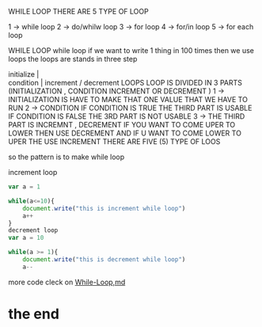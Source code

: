 WHILE LOOP
THERE ARE 5 TYPE OF LOOP

1 -> while loop 2 -> do/whilw loop 3 -> for loop 4 -> for/in loop 5 -> for each loop

WHILE LOOP
while loop if we want to write 1 thing in 100 times then we use loops the loops are stands in three step

initialize
    |  
condition 
    |
increment / decrement
LOOPS
LOOP IS DIVIDED IN 3 PARTS (INITIALIZATION , CONDITION INCREMENT OR DECREMENT ) 1 -> INITIALIZATION IS HAVE TO MAKE THAT ONE VALUE THAT WE HAVE TO RUN 2 -> CONDITION IF CONDITION IS TRUE THE THIRD PART IS USABLE IF CONDITION IS FALSE THE 3RD PART IS NOT USABLE 3 -> THE THIRD PART IS INCREMNT , DECREMENT IF YOU WANT TO COME UPER TO LOWER THEN USE DECREMENT AND IF U WANT TO COME LOWER TO UPER THE USE INCREMENT THERE ARE FIVE (5) TYPE OF LOOS

so the pattern is to make while loop

increment loop
```javascript
var a = 1

while(a<=10){
    document.write("this is increment while loop")
    a++
}
decrement loop
var a = 10

while(a >= 1){
    document.write("this is decrement while loop")
    a-- 
```
more code cleck on [While-Loop,md](../js/loop.js)
# the end